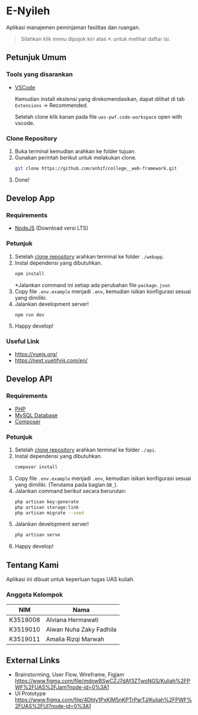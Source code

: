 # E-Nyileh

Aplikasi manajemen peminjaman fasilitas dan ruangan.

> Silahkan klik menu dipojok kiri atas ↖️ untuk melihat daftar isi.

## Petunjuk Umum

### Tools yang disarankan
- [VSCode](https://code.visualstudio.com/)

  Kemudian install ekstensi yang direkomendasikan, dapat dilihat di tab `Extensions` -> Recommended.

  Setelah clone klik kanan pada file `uas-pwf.code-workspace` open with vscode.


### Clone Repository
1. Buka terminal kemudian arahkan ke folder tujuan.
2. Gunakan perintah berikut untuk melakukan clone.
   ```bash
   git clone https://github.com/anhzf/college__web-framework.git
   ```
3. Done!


## Develop App

### Requirements
- [NodeJS](https://nodejs.org) (Download versi LTS)

### Petunjuk
1. Setelah [clone repository](#clone-repository) arahkan terminal ke folder `./webapp`.
2. Instal dependensi yang dibutuhkan.
   ```bash
   npm install
   ```
   *Jalankan command ini setiap ada perubahan file `package.json`
3. Copy file `.env.example` menjadi `.env`, kemudian isikan konfigurasi sesuai yang dimiliki.
4. Jalankan development server!
   ```
   npm run dev
   ```
5. Happy develop!

### Useful Link
- https://vuejs.org/
- https://next.vuetifyjs.com/en/


## Develop API

### Requirements
- [PHP](https://php.net/)
- [MySQL Database](https://www.mysql.com/)
- [Composer](https://getcomposer.org/)

### Petunjuk
1. Setelah [clone repository](#clone-repository) arahkan terminal ke folder `./api`.
2. Instal dependensi yang dibutuhkan.
   ```bash
   composer install
   ```
3. Copy file `.env.example` menjadi `.env`, kemudian isikan konfigurasi sesuai yang dimiliki. (Terutama pada bagian `DB_`).
4. Jalankan command berikut secara berurutan:
   ```bash
   php artisan key:generate
   php artisan storage:link
   php artisan migrate --seed
   ```
5. Jalankan development server!
   ```bash
   php artisan serve
   ```
6. Happy develop!

## Tentang Kami
Aplikasi ini dibuat untuk keperluan tugas UAS kuliah.

### Anggota Kelompok
| NIM      | Nama                    |
| -------- | ----------------------- |
| K3519008 | Alviana Hermawati       |
| K3519010 | Alwan Nuha Zaky Fadhila |
| K3519011 | Amalia Rizqi Marwah     |


## External Links
- Brainstorming, User Flow, Wireframe, Figjam
  https://www.figma.com/file/mdowBSwCZJ7dAf3ZTwoNGS/Kuliah%2FPWF%2FUAS%2FJam?node-id=0%3A1
- UI Prototype
  https://www.figma.com/file/4DhIy1PxKlM5nKPTrParTJ/Kuliah%2FPWF%2FUAS%2FUI?node-id=0%3A1
